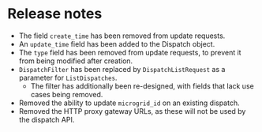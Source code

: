 # Release notes

- The field `create_time` has been removed from update requests.
- An `update_time` field has been added to the Dispatch object.
- The `type` field has been removed from update requests, to prevent it from being modified after creation.
- `DispatchFilter` has been replaced by `DispatchListRequest` as a parameter for `ListDispatches`.
  - The filter has additionally been re-designed, with fields that lack use cases being removed.
- Removed the ability to update `microgrid_id` on an existing dispatch.
- Removed the HTTP proxy gateway URLs, as these will not be used by the dispatch API.
